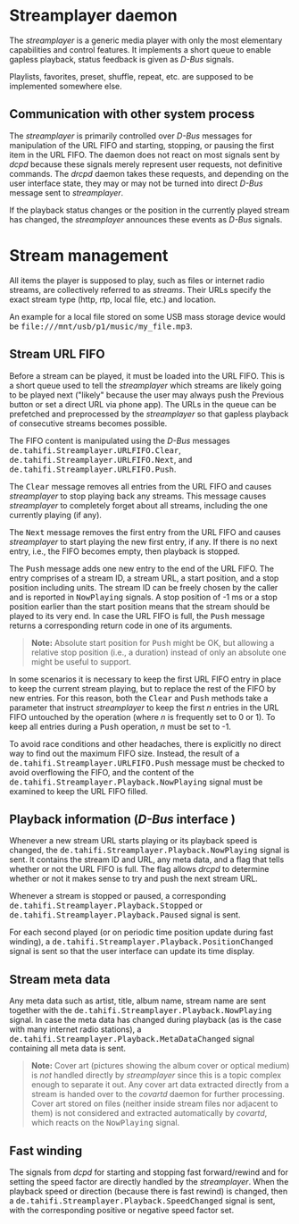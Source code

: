 # Streamplayer daemon

The _streamplayer_ is a generic media player with only the most elementary
capabilities and control features. It implements a short queue to enable
gapless playback, status feedback is given as _D-Bus_ signals.

Playlists, favorites, preset, shuffle, repeat, etc. are supposed to be
implemented somewhere else.

## Communication with other system process

The _streamplayer_ is primarily controlled over _D-Bus_ messages for
manipulation of the URL FIFO and starting, stopping, or pausing the first item
in the URL FIFO. The daemon does not react on most signals sent by _dcpd_
because these signals merely represent user requests, not definitive commands.
The _drcpd_ daemon takes these requests, and depending on the user interface
state, they may or may not be turned into direct _D-Bus_ message sent to
_streamplayer_.

If the playback status changes or the position in the currently played stream
has changed, the _streamplayer_ announces these events as _D-Bus_ signals.


# Stream management

All items the player is supposed to play, such as files or internet radio
streams, are collectively referred to as _streams_. Their URLs specify the
exact stream type (http, rtp, local file, etc.) and location.

An example for a local file stored on some USB mass storage device would be
<tt>file:///mnt/usb/p1/music/my_file.mp3</tt>.

## Stream URL FIFO

Before a stream can be played, it must be loaded into the URL FIFO. This is a
short queue used to tell the _streamplayer_ which streams are likely going to
be played next ("likely" because the user may always push the Previous button
or set a direct URL via phone app). The URLs in the queue can be prefetched and
preprocessed by the _streamplayer_ so that gapless playback of consecutive
streams becomes possible.

The FIFO content is manipulated using the _D-Bus_ messages
<tt>de.tahifi.Streamplayer.URLFIFO.Clear</tt>,
<tt>de.tahifi.Streamplayer.URLFIFO.Next</tt>, and
<tt>de.tahifi.Streamplayer.URLFIFO.Push</tt>.

The <tt>Clear</tt> message removes all entries from the URL FIFO and causes
_streamplayer_ to stop playing back any streams. This message causes
_streamplayer_ to completely forget about all streams, including the one
currently playing (if any).

The <tt>Next</tt> message removes the first entry from the URL FIFO and causes
_streamplayer_ to start playing the new first entry, if any. If there is no
next entry, i.e., the FIFO becomes empty, then playback is stopped.

The <tt>Push</tt> message adds one new entry to the end of the URL FIFO. The
entry comprises of a stream ID, a stream URL, a start position, and a stop
position including units. The stream ID can be freely chosen by the caller and
is reported in <tt>NowPlaying</tt> signals. A stop position of -1 ms or a stop
position earlier than the start position means that the stream should be played
to its very end. In case the URL FIFO is full, the <tt>Push</tt> message
returns a corresponding return code in one of its arguments.

> **Note:** Absolute start position for <tt>Push</tt> might be OK, but allowing
>     a relative stop position (i.e., a duration) instead of only an absolute
>     one might be useful to support.

In some scenarios it is necessary to keep the first URL FIFO entry in place to
keep the current stream playing, but to replace the rest of the FIFO by new
entries. For this reason, both the <tt>Clear</tt> and <tt>Push</tt> methods
take a parameter that instruct _streamplayer_ to keep the first *n* entries in
the URL FIFO untouched by the operation (where *n* is frequently set to 0 or
1). To keep all entries during a <tt>Push</tt> operation, *n* must be set to
-1.

To avoid race conditions and other headaches, there is explicitly no direct way
to find out the maximum FIFO size. Instead, the result of a
<tt>de.tahifi.Streamplayer.URLFIFO.Push</tt> message must be checked to avoid
overflowing the FIFO, and the content of the
<tt>de.tahifi.Streamplayer.Playback.NowPlaying</tt> signal must be examined to
keep the URL FIFO filled.

## Playback information (_D-Bus_ interface <tt></tt>)

Whenever a new stream URL starts playing or its playback speed is changed, the
<tt>de.tahifi.Streamplayer.Playback.NowPlaying</tt> signal is sent. It contains
the stream ID and URL, any meta data, and a flag that tells whether or not the
URL FIFO is full. The flag allows _drcpd_ to determine whether or not it makes
sense to try and push the next stream URL.

Whenever a stream is stopped or paused, a corresponding
<tt>de.tahifi.Streamplayer.Playback.Stopped</tt> or
<tt>de.tahifi.Streamplayer.Playback.Paused</tt> signal is sent.

For each second played (or on periodic time position update during fast
winding), a <tt>de.tahifi.Streamplayer.Playback.PositionChanged</tt> signal is
sent so that the user interface can update its time display.

## Stream meta data

Any meta data such as artist, title, album name, stream name are sent together
with the <tt>de.tahifi.Streamplayer.Playback.NowPlaying</tt> signal. In case
the meta data has changed during playback (as is the case with many internet
radio stations), a <tt>de.tahifi.Streamplayer.Playback.MetaDataChanged</tt>
signal containing all meta data is sent.

> **Note:** Cover art (pictures showing the album cover or optical medium) is
>     _not_ handled directly by _streamplayer_ since this is a topic complex
>     enough to separate it out. Any cover art data extracted directly from a
>     stream is handed over to the _covartd_ daemon for further processing.
>     Cover art stored on files (neither inside stream files nor adjacent to
>     them) is not considered and extracted automatically by _covartd_, which
>     reacts on the <tt>NowPlaying</tt> signal.

## Fast winding

The signals from _dcpd_ for starting and stopping fast forward/rewind and for
setting the speed factor are directly handled by the _streamplayer_. When the
playback speed or direction (because there is fast rewind) is changed, then a
<tt>de.tahifi.Streamplayer.Playback.SpeedChanged</tt> signal is sent, with the
corresponding positive or negative speed factor set.
